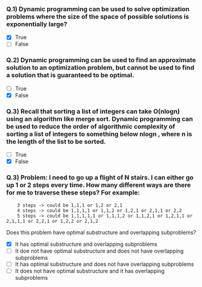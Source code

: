 ### Q.1) Dynamic programming can be used to solve optimization problems where the size of the space of possible solutions is exponentially large?

- [x] True
- [ ] False

### Q.2) Dynamic programming can be used to find an approximate solution to an optimization problem, but cannot be used to find a solution that is guaranteed to be optimal.

- [ ] True
- [x] False

### Q.3) Recall that sorting a list of integers can take  O(nlogn)  using an algorithm like merge sort. Dynamic programming can be used to reduce the order of algorithmic complexity of sorting a list of integers to something below  nlogn , where n is the length of the list to be sorted.

- [ ] True
- [x] False

### Q.3) Problem: I need to go up a flight of  N  stairs. I can either go up 1 or 2 steps every time. How many different ways are there for me to traverse these steps? For example:
```
    3 steps -> could be 1,1,1 or 1,2 or 2,1
    4 steps -> could be 1,1,1,1 or 1,1,2 or 1,2,1 or 2,1,1 or 2,2
    5 steps -> could be 1,1,1,1,1 or 1,1,1,2 or 1,1,2,1 or 1,2,1,1 or 2,1,1,1 or 2,2,1 or 1,2,2 or 2,1,2
```
Does this problem have optimal substructure and overlapping subproblems?

- [x] It has optimal substructure and overlapping subproblems
- [ ] It doe not have optimal substructure and does not have overlapping subproblems
- [ ] It has optimal substructure and does not have overlapping subproblems
- [ ] It does not have optimal substructure and it has overlapping subproblems

